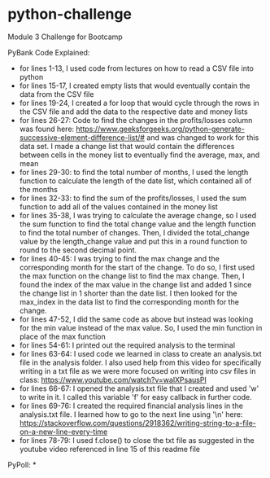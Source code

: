 # python-challenge
Module 3 Challenge for Bootcamp

PyBank Code Explained:
* for lines 1-13, I used code from lectures on how to read a CSV file into python
* for lines 15-17, I created empty lists that would eventually contain the data from the CSV file
* for lines 19-24, I created a for loop that would cycle through the rows in the CSV file and add the data to the respective date and money lists
* for lines 26-27: Code to find the changes in the profits/losses column was found here: https://www.geeksforgeeks.org/python-generate-successive-element-difference-list/# and was changed to work for this data set. I made a change list that would contain the differences between cells in the money list to eventually find the average, max, and mean
* for lines 29-30: to find the total number of months, I used the length function to calculate the length of the date list, which contained all of the months
* for lines 32-33: to find the sum of the profits/losses, I used the sum function to add all of the values contained in the money list
* for lines 35-38, I was trying to calculate the average change, so I used the sum function to find the total change value and the length function to find the total number of changes. Then, I divided the total_change value by the length_change value and put this in a round function to round to the second decimal point.
* for lines 40-45: I was trying to find the max change and the corresponding month for the start of the change. To do so, I first used the max function on the change list to find the max change. Then, I found the index of the max value in the change list and added 1 since the change list in 1 shorter than the date list. I then looked for the max_index in the data list to find the corresponding month for the change.
* for lines 47-52, I did the same code as above but instead was looking for the min value instead of the max value. So, I used the min function in place of the max function
* for lines 54-61: I printed out the required analysis to the terminal
* for lines 63-64: I used code we learned in class to create an analysis.txt file in the analysis folder. I also used help from this video for specifically writing in a txt file as we were more focused on writing into csv files in class: https://www.youtube.com/watch?v=walXPsausPI
* for lines 66-67: I opened the analysis.txt file that I created and used 'w' to write in it. I called this variable 'f' for easy callback in further code.
* for lines 69-76: I created the required financial analysis lines in the analysis.txt file. I learned how to go to the next line using '\n' here: https://stackoverflow.com/questions/2918362/writing-string-to-a-file-on-a-new-line-every-time
* for lines 78-79: I used f.close() to close the txt file as suggested in the youtube video referenced in line 15 of this readme file

PyPoll:
*

